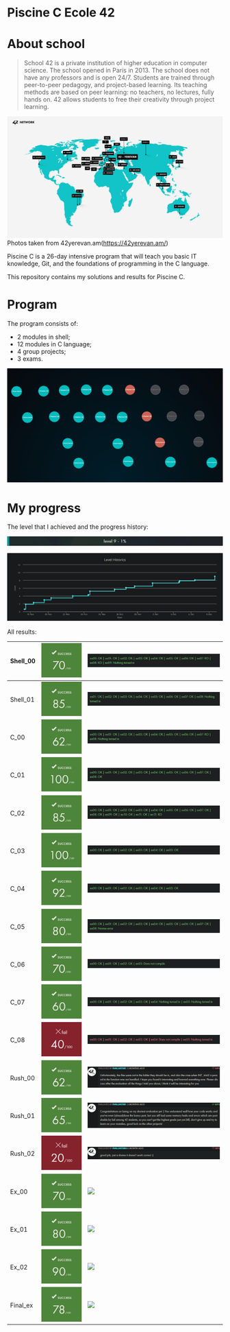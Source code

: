 # Piscine C Ecole 42

# About school

> School 42 is a private institution of higher education in computer science. The school opened in Paris in 2013. The school does not have any professors and is open 24/7. Students are trained through peer-to-peer pedagogy, and project-based learning. Its teaching methods are based on peer 
learning: no teachers, no lectures, fully hands on. 42 allows students to free their creativity through project learning.
> 

![Photos taken from [42yerevan.am](https://42yerevan.am/)](/img/42-network.jpg)
Photos taken from 42yerevan.am(https://42yerevan.am/)

Piscine C is a 26-day intensive program that will teach you basic IT knowledge, Git, and the foundations of programming in the C language.

This repository contains my solutions and results for Piscine C.

# Program

The program consists of:

- 2 modules in shell;
- 12 modules in C language;
- 4 group projects;
- 3 exams.

![](/img/holy_graph.png)

# My progress

The level that I achieved and the progress history:

![](/img/level.png)

![](/img/level_history.png)

All results:

| Shell_00 | ![](/img/ss/ss_00.png) | ![](/img/res/rs_00.png) |
| --- | --- | --- |
| Shell_01 | ![](/img/ss/ss_01.png) | ![](/img/res/rs_01.png) |
| C_00 | ![](/img/ss/sc_00.png) | ![](/img/res/rc_00.png) |
| C_01 | ![](/img/ss/sc_01.png) | ![](/img/res/rc_01.png) |
| C_02 | ![](/img/ss/sc_02.png) | ![](/img/res/rc_02.png) |
| C_03 | ![](/img/ss/sc_03.png) | ![](/img/res/rc_03.png) |
| C_04 | ![](/img/ss/sc_04.png) | ![](/img/res/rc_04.png) |
| C_05 | ![](/img/ss/sc_05.png) | ![](/img/res/rc_05.png) |
| C_06 | ![](/img/ss/sc_06.png) | ![](/img/res/rc_06.png) |
| C_07 | ![](/img/ss/sc_07.png) | ![](/img/res/rc_07.png) |
| C_08 | ![](/img/ss/sc_08.png) | ![](/img/res/rc_08.png) |
| Rush_00 | ![](/img/ss/sr_00.png) | ![](/img/res/rr_00.png) |
| Rush_01 | ![](/img/ss/sr_01.png) | ![](/img/res/rr_01.png) |
| Rush_02 | ![](/img/ss/sr_02.png) | ![](/img/res/rr_02.png) |
| Ex_00 | ![](/img/ss/se_00.png) | ![](/img/res/re_00.png) |
| Ex_01 | ![](/img/ss/se_01.png) | ![](/img/res/re_01.png) |
| Ex_02 | ![](/img/ss/se_02.png) | ![](/img/res/re_02.png) |
| Final_ex | ![](/img/ss/se_03.png) | ![](/img/res/re_03.png) |
